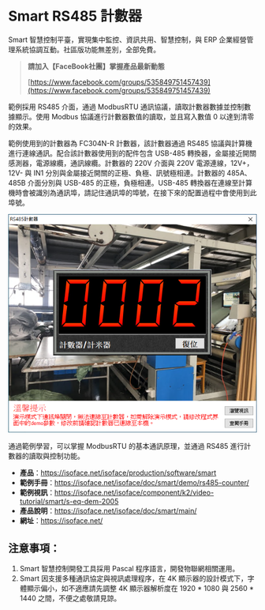 # Smart RS485 計數器

Smart 智慧控制平臺，實現集中監控、資訊共用、智慧控制，與 ERP 企業經營管理系統協調互動。社區版功能無差別，全部免費。

> **請加入【FaceBook社團】掌握產品最新動態**
>
> [https://www.facebook.com/groups/535849751457439](https://www.facebook.com/groups/535849751457439)

範例採用 RS485 介面，通過 ModbusRTU 通訊協議，讀取計數器數據並控制數據顯示。使用 Modbus 協議進行計數器數值的讀取，並且寫入數值 0 以達到清零的效果。

範例使用到的計數器為 FC304N-R 計數器，該計數器通過 RS485 協議與計算機進行連線通訊。配合該計數器使用到的配件包含 USB-485 轉換器，金屬接近開關感測器，電源線纜，通訊線纜。計數器的 220V 介面與 220V 電源連線，12V+，12V- 與 IN1 分別與金屬接近開關的正極、負極、訊號極相連。計數器的 485A、485B 介面分別與 USB-485 的正極，負極相連。USB-485 轉換器在連線至計算機時會被識別為通訊埠，請記住通訊埠的埠號，在接下來的配置過程中會使用到此埠號。

![](images/20220920172735.png)

通過範例學習，可以掌握 ModbusRTU 的基本通訊原理，並通過 RS485 進行計數器的讀取與控制功能。


* **產品**：https://isoface.net/isoface/production/software/smart
* **範例手冊**：https://isoface.net/isoface/doc/smart/demo/rs485-counter/
* **範例視訊**：https://isoface.net/isoface/component/k2/video-tutorial/smart/s-eq-dem-2005
* **產品說明**：https://isoface.net/isoface/doc/smart/main/
* **網址**：https://isoface.net/

## 注意事項：
1. Smart 智慧控制開發工具採用 Pascal 程序語言，開發物聯網相關運用。
2. Smart 因支援多種通訊協定與視訊處理程序，在 4K 顯示器的設計模式下，字體顯示偏小，如不適應請先調整 4K 顯示器解析度在 1920 * 1080 與 2560 * 1440 之間，不便之處敬請見諒。
